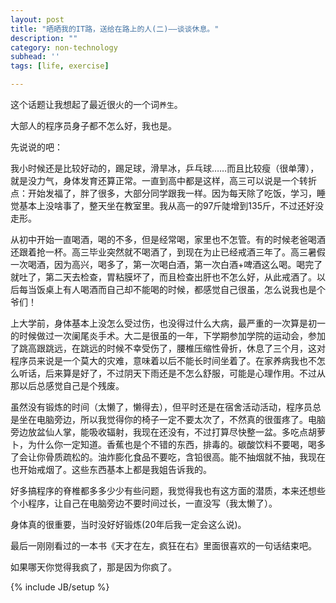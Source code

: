 ```yaml
---
layout: post
title: "晒晒我的IT路，送给在路上的人(二)——谈谈休息。"
description: ""
category: non-technology
subhead: ''
tags: [life, exercise]

---
```


这个话题让我想起了最近很火的一个词`养生`。

大部人的程序员身子都不怎么好，我也是。

先说说的吧：

我小时候还是比较好动的，踢足球，滑旱冰，乒乓球……而且比较瘦（很单薄），就是没力气，身体发育还算正常。一直到高中都是这样，高三可以说是一个转折点：开始发福了，胖了很多，大部分同学跟我一样。因为每天除了吃饭，学习，睡觉基本上没啥事了，整天坐在教室里。我从高一的97斤陡增到135斤，不过还好没走形。

从初中开始一直喝酒，喝的不多，但是经常喝，家里也不怎管。有的时候老爸喝酒还跟着抢一杯。高三毕业突然就不喝酒了，到现在为止已经戒酒三年了。高三暑假一次喝酒，因为高兴，喝多了，第一次喝白酒，第一次白酒+啤酒这么喝。喝完了就吐了，第二天去检查，胃粘膜坏了，而且检查出肝也不怎么好，从此戒酒了。以后每当饭桌上有人喝酒而自己却不能喝的时候，都感觉自己很虽，怎么说我也是个爷们！

上大学前，身体基本上没怎么受过伤，也没得过什么大病，最严重的一次算是初一的时候做过一次阑尾炎手术。大二是很虽的一年，下学期参加学院的运动会，参加了跳高跟跳远，在跳远的时候不幸受伤了，腰椎压缩性骨折，休息了三个月，这对程序员来说是一个莫大的灾难，意味着以后不能长时间坐着了。在家养病我也不怎么听话，后来算是好了，不过阴天下雨还是不怎么舒服，可能是心理作用。不过从那以后总感觉自己是个残废。

虽然没有锻炼的时间（太懒了，懒得去），但平时还是在宿舍活动活动，程序员总是坐在电脑旁边，所以我觉得你的椅子一定不要太次了，不然真的很蛋疼了。电脑旁边放盆仙人掌，能吸收辐射，我现在还没有，不过打算尽快整一盆。多吃点胡萝卜，为什么你一定知道。香蕉也是个不错的东西，排毒的。碳酸饮料不要喝，喝多了会让你骨质疏松的。油炸膨化食品不要吃，含铅很高。能不抽烟就不抽，我现在也开始戒烟了。这些东西基本上都是我姐告诉我的。

好多搞程序的脊椎都多多少少有些问题，我觉得我也有这方面的潜质，本来还想些个小程序，让自己在电脑旁边不要时间过长，一直没写（我太懒了）。

身体真的很重要，当时没好好锻炼(20年后我一定会这么说)。

最后一刚刚看过的一本书《天才在左，疯狂在右》里面很喜欢的一句话结束吧。

如果哪天你觉得我疯了，那是因为你疯了。

{% include JB/setup %}